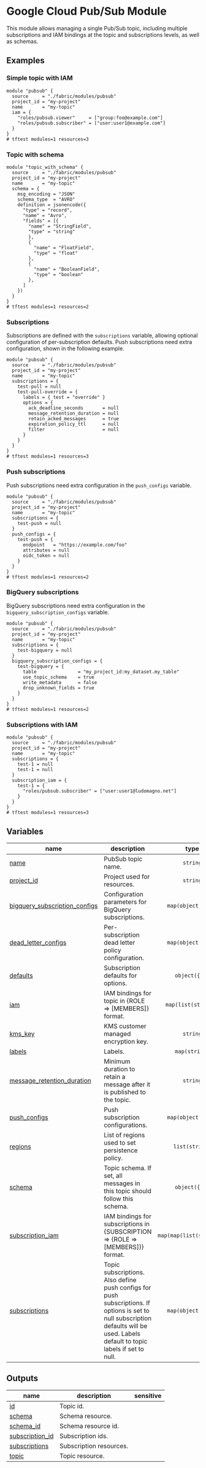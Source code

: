 # Google Cloud Pub/Sub Module

This module allows managing a single Pub/Sub topic, including multiple subscriptions and IAM bindings at the topic and subscriptions levels, as well as schemas.

## Examples

### Simple topic with IAM

```hcl
module "pubsub" {
  source     = "./fabric/modules/pubsub"
  project_id = "my-project"
  name       = "my-topic"
  iam = {
    "roles/pubsub.viewer"     = ["group:foo@example.com"]
    "roles/pubsub.subscriber" = ["user:user1@example.com"]
  }
}
# tftest modules=1 resources=3
```

### Topic with schema

```hcl
module "topic_with_schema" {
  source     = "./fabric/modules/pubsub"
  project_id = "my-project"
  name       = "my-topic"
  schema = {
    msg_encoding = "JSON"
    schema_type  = "AVRO"
    definition = jsonencode({
      "type" = "record",
      "name" = "Avro",
      "fields" = [{
        "name" = "StringField",
        "type" = "string"
        },
        {
          "name" = "FloatField",
          "type" = "float"
        },
        {
          "name" = "BooleanField",
          "type" = "boolean"
        },
      ]
    })
  }
}
# tftest modules=1 resources=2
```

### Subscriptions

Subscriptions are defined with the `subscriptions` variable, allowing optional configuration of per-subscription defaults. Push subscriptions need extra configuration, shown in the following example.

```hcl
module "pubsub" {
  source     = "./fabric/modules/pubsub"
  project_id = "my-project"
  name       = "my-topic"
  subscriptions = {
    test-pull = null
    test-pull-override = {
      labels = { test = "override" }
      options = {
        ack_deadline_seconds       = null
        message_retention_duration = null
        retain_acked_messages      = true
        expiration_policy_ttl      = null
        filter                     = null
      }
    }
  }
}
# tftest modules=1 resources=3
```

### Push subscriptions

Push subscriptions need extra configuration in the `push_configs` variable.

```hcl
module "pubsub" {
  source     = "./fabric/modules/pubsub"
  project_id = "my-project"
  name       = "my-topic"
  subscriptions = {
    test-push = null
  }
  push_configs = {
    test-push = {
      endpoint   = "https://example.com/foo"
      attributes = null
      oidc_token = null
    }
  }
}
# tftest modules=1 resources=2
```

### BigQuery subscriptions

BigQuery subscriptions need extra configuration in the `bigquery_subscription_configs` variable.

```hcl
module "pubsub" {
  source     = "./fabric/modules/pubsub"
  project_id = "my-project"
  name       = "my-topic"
  subscriptions = {
    test-bigquery = null
  }
  bigquery_subscription_configs = {
    test-bigquery = {
      table               = "my_project_id:my_dataset.my_table"
      use_topic_schema    = true
      write_metadata      = false
      drop_unknown_fields = true
    }
  }
}
# tftest modules=1 resources=2
```

### Subscriptions with IAM

```hcl
module "pubsub" {
  source     = "./fabric/modules/pubsub"
  project_id = "my-project"
  name       = "my-topic"
  subscriptions = {
    test-1 = null
    test-1 = null
  }
  subscription_iam = {
    test-1 = {
      "roles/pubsub.subscriber" = ["user:user1@ludomagno.net"]
    }
  }
}
# tftest modules=1 resources=3
```
<!-- BEGIN TFDOC -->

## Variables

| name | description | type | required | default |
|---|---|:---:|:---:|:---:|
| [name](variables.tf#L79) | PubSub topic name. | <code>string</code> | ✓ |  |
| [project_id](variables.tf#L84) | Project used for resources. | <code>string</code> | ✓ |  |
| [bigquery_subscription_configs](variables.tf#L17) | Configuration parameters for BigQuery subscriptions. | <code title="map&#40;object&#40;&#123;&#10;  table               &#61; string&#10;  use_topic_schema    &#61; bool&#10;  write_metadata      &#61; bool&#10;  drop_unknown_fields &#61; bool&#10;&#125;&#41;&#41;">map&#40;object&#40;&#123;&#8230;&#125;&#41;&#41;</code> |  | <code>&#123;&#125;</code> |
| [dead_letter_configs](variables.tf#L28) | Per-subscription dead letter policy configuration. | <code title="map&#40;object&#40;&#123;&#10;  topic                 &#61; string&#10;  max_delivery_attempts &#61; number&#10;&#125;&#41;&#41;">map&#40;object&#40;&#123;&#8230;&#125;&#41;&#41;</code> |  | <code>&#123;&#125;</code> |
| [defaults](variables.tf#L37) | Subscription defaults for options. | <code title="object&#40;&#123;&#10;  ack_deadline_seconds       &#61; number&#10;  message_retention_duration &#61; string&#10;  retain_acked_messages      &#61; bool&#10;  expiration_policy_ttl      &#61; string&#10;  filter                     &#61; string&#10;&#125;&#41;">object&#40;&#123;&#8230;&#125;&#41;</code> |  | <code title="&#123;&#10;  ack_deadline_seconds       &#61; null&#10;  message_retention_duration &#61; null&#10;  retain_acked_messages      &#61; null&#10;  expiration_policy_ttl      &#61; null&#10;  filter                     &#61; null&#10;&#125;">&#123;&#8230;&#125;</code> |
| [iam](variables.tf#L55) | IAM bindings for topic in {ROLE => [MEMBERS]} format. | <code>map&#40;list&#40;string&#41;&#41;</code> |  | <code>&#123;&#125;</code> |
| [kms_key](variables.tf#L61) | KMS customer managed encryption key. | <code>string</code> |  | <code>null</code> |
| [labels](variables.tf#L67) | Labels. | <code>map&#40;string&#41;</code> |  | <code>&#123;&#125;</code> |
| [message_retention_duration](variables.tf#L73) | Minimum duration to retain a message after it is published to the topic. | <code>string</code> |  | <code>null</code> |
| [push_configs](variables.tf#L89) | Push subscription configurations. | <code title="map&#40;object&#40;&#123;&#10;  attributes &#61; map&#40;string&#41;&#10;  endpoint   &#61; string&#10;  oidc_token &#61; object&#40;&#123;&#10;    audience              &#61; string&#10;    service_account_email &#61; string&#10;  &#125;&#41;&#10;&#125;&#41;&#41;">map&#40;object&#40;&#123;&#8230;&#125;&#41;&#41;</code> |  | <code>&#123;&#125;</code> |
| [regions](variables.tf#L102) | List of regions used to set persistence policy. | <code>list&#40;string&#41;</code> |  | <code>&#91;&#93;</code> |
| [schema](variables.tf#L108) | Topic schema. If set, all messages in this topic should follow this schema. | <code title="object&#40;&#123;&#10;  definition   &#61; string&#10;  msg_encoding &#61; optional&#40;string, &#34;ENCODING_UNSPECIFIED&#34;&#41;&#10;  schema_type  &#61; string&#10;&#125;&#41;">object&#40;&#123;&#8230;&#125;&#41;</code> |  | <code>null</code> |
| [subscription_iam](variables.tf#L118) | IAM bindings for subscriptions in {SUBSCRIPTION => {ROLE => [MEMBERS]}} format. | <code>map&#40;map&#40;list&#40;string&#41;&#41;&#41;</code> |  | <code>&#123;&#125;</code> |
| [subscriptions](variables.tf#L124) | Topic subscriptions. Also define push configs for push subscriptions. If options is set to null subscription defaults will be used. Labels default to topic labels if set to null. | <code title="map&#40;object&#40;&#123;&#10;  labels &#61; map&#40;string&#41;&#10;  options &#61; object&#40;&#123;&#10;    ack_deadline_seconds       &#61; number&#10;    message_retention_duration &#61; string&#10;    retain_acked_messages      &#61; bool&#10;    expiration_policy_ttl      &#61; string&#10;    filter                     &#61; string&#10;  &#125;&#41;&#10;&#125;&#41;&#41;">map&#40;object&#40;&#123;&#8230;&#125;&#41;&#41;</code> |  | <code>&#123;&#125;</code> |

## Outputs

| name | description | sensitive |
|---|---|:---:|
| [id](outputs.tf#L17) | Topic id. |  |
| [schema](outputs.tf#L25) | Schema resource. |  |
| [schema_id](outputs.tf#L30) | Schema resource id. |  |
| [subscription_id](outputs.tf#L35) | Subscription ids. |  |
| [subscriptions](outputs.tf#L45) | Subscription resources. |  |
| [topic](outputs.tf#L53) | Topic resource. |  |

<!-- END TFDOC -->
